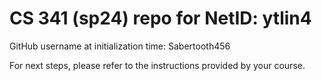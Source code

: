# CS 341 (sp24) repo for NetID: ytlin4

GitHub username at initialization time: Sabertooth456

For next steps, please refer to the instructions provided by your course.
